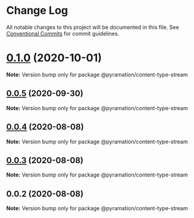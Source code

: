 # Change Log

All notable changes to this project will be documented in this file.
See [Conventional Commits](https://conventionalcommits.org) for commit guidelines.

# [0.1.0](https://github.com/pyramation/uploads/compare/@pyramation/content-type-stream@0.0.5...@pyramation/content-type-stream@0.1.0) (2020-10-01)

**Note:** Version bump only for package @pyramation/content-type-stream





## [0.0.5](https://github.com/pyramation/uploads/compare/@pyramation/content-type-stream@0.0.4...@pyramation/content-type-stream@0.0.5) (2020-09-30)

**Note:** Version bump only for package @pyramation/content-type-stream





## [0.0.4](https://github.com/pyramation/uploads/compare/@pyramation/content-type-stream@0.0.3...@pyramation/content-type-stream@0.0.4) (2020-08-08)

**Note:** Version bump only for package @pyramation/content-type-stream





## [0.0.3](https://github.com/pyramation/uploads/compare/@pyramation/content-type-stream@0.0.2...@pyramation/content-type-stream@0.0.3) (2020-08-08)

**Note:** Version bump only for package @pyramation/content-type-stream





## 0.0.2 (2020-08-08)

**Note:** Version bump only for package @pyramation/content-type-stream
